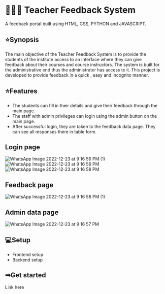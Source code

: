 # 👨‍🎓📝 Teacher Feedback System

A feedback portal built using HTML, CSS, PYTHON and JAVASCRIPT.



## ⭐Synopsis
The main objective of the Teacher Feedback System is to provide the students of the institute access to an interface where they can give feedback about their courses and course instructors. The system is built for the administrative end thus the administrator has access to it. This project is developed to provide feedback in a quick , easy and incognito manner.
## ⭐Features

- The students can fill in their details and give their feedback through the main page.
- The staff with admin privileges can login using the admin button on the main page.
- After successful login, they are taken to the feedback data page. They can see all responses there in table form.
## Login page
![WhatsApp Image 2022-12-23 at 9 16 59 PM (1)](https://user-images.githubusercontent.com/96631518/209461431-67f49dd7-d992-4191-af06-03aa17d2a764.jpeg)
![WhatsApp Image 2022-12-23 at 9 16 59 PM](https://user-images.githubusercontent.com/96631518/209461435-5bd53802-2d96-4af0-8d41-9023b6f661ba.jpeg)
![WhatsApp Image 2022-12-23 at 9 16 58 PM](https://user-images.githubusercontent.com/96631518/209461428-f911ace9-8e24-4405-839b-2227a969d375.jpeg)

## Feedback page
![WhatsApp Image 2022-12-23 at 9 16 58 PM (1)](https://user-images.githubusercontent.com/96631518/209461325-c66b3bbc-eaa8-498e-98ea-f905eb214741.jpeg)

## Admin data page
![WhatsApp Image 2022-12-23 at 9 16 57 PM](https://user-images.githubusercontent.com/96631518/209461440-dde51224-9a20-44c1-90ac-efc4db0d281a.jpeg)

## 💻Setup
- Frontend setup
- Backend setup

## ➡Get started
Link here
